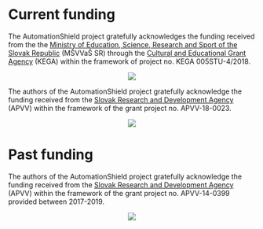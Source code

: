 
# Current funding

The AutomationShield project gratefully acknowledges the funding received from the the [Ministry of Education, Science, Research and Sport of the Slovak Republic](https://www.minedu.sk/about-the-ministry/) (MŠVVaŠ SR) through the [Cultural and Educational Grant Agency](https://www.minedu.sk/kulturna-a-edukacna-grantova-agentura-msvvas-sr-kega/) (KEGA) within the framework of project no. KEGA 005STU-4/2018.
<p align="center">
  <img src="https://github.com/gergelytakacs/AutomationShield/wiki/fig/MSVVS.png" />
</p>

The authors of the AutomationShield project gratefully acknowledge the funding received from the [Slovak Research and Development Agency](https://www.apvv.sk/?lang=en) (APVV) within the framework of the grant project no. APVV-18-0023. 
<p align="center">
  <img src="https://github.com/gergelytakacs/AutomationShield/wiki/fig/apvv.png" />
</p>

# Past funding

The authors of the AutomationShield project gratefully acknowledge the funding received from the [Slovak Research and Development Agency](https://www.apvv.sk/?lang=en) (APVV) within the framework of the grant project no. APVV-14-0399 provided between 2017-2019.
<p align="center">
  <img src="https://github.com/gergelytakacs/AutomationShield/wiki/fig/apvv.png" />
</p>
